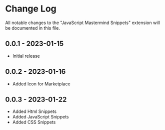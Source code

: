 # Change Log

All notable changes to the "JavaScript Mastermind Snippets" extension will be documented in this file.

## 0.0.1 - 2023-01-15

- Initial release

## 0.0.2 - 2023-01-16

- Added Icon for Marketplace

## 0.0.3 - 2023-01-22

- Added Html Snippets
- Added JavaScript Snippets
- Added CSS Snippets
